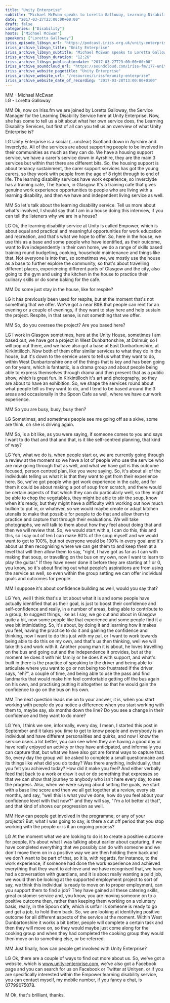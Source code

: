 ```yaml
---
title: "Unity Enterprise"
subtitle: "Michael McEwan speaks to Loretta Galloway, Learning Disability Service Manager at Unity Enterprise, about the services and supports the organisation provides."
date: "2017-03-27T23:00:00+00:00"
draft: false
categories: ["Disability"]
hosts: ["Michael McEwan"]
speakers: ["Loretta Galloway"]
iriss_episode_libsyn_url: "https://podcast.iriss.org.uk/unity-enterprise-1"
iriss_archive_libsyn_title: "Unity Enterprise"
iriss_archive_libsyn_subtitle: "Michael McEwan speaks to Loretta Galloway, Learning Disability Service Manager at Unity Enterprise, about the services and supports the organisation provides."
iriss_archive_libsyn_duration: "12:26"
iriss_archive_libsyn_publicationdate: "2017-03-27T23:00:00+00:00"
iriss_archive_soundcloud_url: "https://soundcloud.com/iriss-fm/177-unity-enterprise"
iriss_archive_website_pagetitle: "Unity Enterprise"
iriss_archive_website_url: "/resources/irissfm/unity-enterprise"
iriss_archive_website_date_of_recording: "2017-03-28T13:00:00+0100"
---
```

MM - Michael McEwan  
LG - Loretta Galloway

MM Ok, now on Iriss.fm we are joined by Loretta Galloway, the Service Manager for the Learning Disability Service here at Unity Enterprise. Now, she has come to tell us a bit about what her own service does, the Learning Disability Services, but first of all can you tell us an overview of what Unity Enterprise is?

LG Unity Enterprise is a social (...unclear) Scotland down in Ayrshire and Inverclyde. All of the services are about supporting people to be involved in their communities as much as they can do. We have a housing support service, we have a carer's service down in Ayrshire, they are the main 3 services but within that there are different bits. So, the housing support is about tenancy sustainment, the carer support services has got the young carers, so they work with people from the age of 8 right through to end of life. The learning disability services have work experience, so Inverclyde has a training cafe, The Spoon, in Glasgow. It's a training cafe that gives genuine work experience opportunities to people who are living with a learning disability, and then we have and independent living service as well.

MM So let's talk about the learning disability service. Tell us more about what's involved, I should say that I am in a house doing this interview, if you can tell the listeners why we are in a house?

LG Ok, the learning disability service at Unity is called Empower, which is about equal and practical and meaningful opportunities for work education and recreation, and that's what we hope to offer. So, here in the house, we use this as a base and some people who have identified, as their outcome, want to live independently in their own home, we do a range of skills based training round budgeting, cooking, household maintenance and things like that. Not everyone is into that, so sometimes we, we mostly use the house as a base to further explore the community, so that's about travelling different places, experiencing different parts of Glasgow and the city, also going to the gym and using the kitchen in the house to practice their culinary skills or do some baking for the cafe.

MM Do some just stay in the house, like for respite?

LG it has previously been used for respite, but at the moment that's not something that we offer. We've got a near B&B that people can rent for an evening or a couple of evenings, if they want to stay here and help sustain the project. Respite, in that sense, is not something that we offer.

MM So, do you oversee the project? Are you based here?

LG I work in Glasgow sometimes, here at the Unity House, sometimes I am based out, we have got a project in West Dunbartonshire, at Dalmuir, so I will pop out there, and we have also got a base at East Dunbartonshire, at Kirkintilloch. Now both of them offer similar services to what they do in the house, but it's down to the service users to tell us what they want to do, within West Dunbartonshire one of the things that is key and has been going on for years, which is fantastic, is a drama group and about people being able to express themselves through drama and then present that as a public show, which is great fun. In Kirkintilloch it's art and photography, so they are about to have an exhibition. So, we shape the services round about what people tell us they want to do, and I tend to be based around the 3 areas and occasionally in the Spoon Cafe as well, where we have our work experience.

MM So you are busy, busy, busy then?

LG Sometimes, and sometimes people see me going off as a skive, some are think, oh she is driving again.

MM So, is a bit like, as you were saying, if someone comes to you and says I want to do that and that and that, is it like self-centred planning, that kind of way?

LG Yeh, what we do is, when people start or, we are currently going through a review at the moment so we have a lot of people who use the service who are now going through that as well, and what we have got is this outcome focused, person centred plan, like you were saying. So, it's about all of the individuals telling us what it is that they want to get from their experience here. So, we've got people who get work experience in the cafe, and for them it could be about making a pot of soup from scratch, and there would be certain aspects of that which they can do particularly well, so they might be able to chop the vegetables, they might be able to stir the soup, know when it's ready, but they might have a difficulty with working out how much bullion to put in, or whatever, so we would maybe create or adapt kitchen utensils to make that possible for people to do that and allow them to practice and capture that through their evaluations. We will take photographs, we will talk to them about how they feel about doing that and then we will review that. So, we would start with a, I can do this, this and this, so I say out of ten I can make 80% of the soup myself and we would want to get to 100%, but not everyone would be 100% in every goal and it's about us then recognising where we can get them to and keep them at a level that will then allow them to say, "right, I have got as far as I can with making that soup, or travelling on the bus on my own, now I want to learn to play the guitar." If they have never done it before they are starting at 1 or 0, you know, so it's about finding out what people's aspirations are from using the service as well, so even within the group setting we can offer individual goals and outcomes for people.

MM I suppose it's about confidence building as well, would you say that?

LG Yeh, well I think that's a lot about what it is and some people have actually identified that as their goal, is just to boost their confidence and self-confidence and really, in a number of areas, being able to contribute to a group, to suggest things, like as I say, we go out and about in Glasgow quite a bit, now some people like that experience and some people find it a wee bit intimidating. So, it's about, by doing it and learning how it makes you feel, having the practice to do it and gaining the confidence and thinking, now I want to do this just with my pal, or I want to work towards being able to do this on my own, and that's us then thinking, well we will take this and work with it. Another young man it is about, he loves travelling on the bus and going out and the independence it provides, but at the moment he does it with his family or he does it with support, and what's built in there is the practice of speaking to the driver and being able to articulate where you want to go or not being too frustrated if the driver says, "eh?", a couple of time, and being able to use the pass and find landmarks that would make him feel comfortable getting off the bus again on his own, and practising putting it altogether so that he would gain the confidence to go on the bus on his own.

MM The next question leads me on to your answer, it is, when you start working with people do you notice a difference when you start working with them to, maybe say, six months down the line? Do you see a change in their confidence and they want to do more?

LG Yeh, I think we see, informally, every day, I mean, I started this post in September and it takes you time to get to know people and everybody is an individual and have different personalities and quirks, and now I know the service users a lot better, you can see when they are having a good day or have really enjoyed an activity or they have anticipated, and informally you can capture that, but what we have also got are formal ways to capture that. So, every day the group will be asked to complete a small questionnaire and its things like what did you do today? Was there anything, individually, that you felt you achieved today? How did it make you feel? And either verbally feed that back to a work or draw it out or do something that expresses so that we can show that journey to anybody who isn't here every day, to see the progress. Also, when we were saying about setting the goals, we start with a base line score and then we all get together at a review, every six months, and say, "well this is what you've done, how do you feel about your confidence level with that now?" and they will say, "I'm a lot better at that", and that kind of shows our progression as well.

MM How can people get involved in the programme, or any of your projects? But, what I was going to say, is there a cut off period that you stop working with the people or is it an ongoing process?

LG At the moment what we are looking to do is to create a positive outcome for people, it's about what I was talking about earlier about capturing, if we have completed everything that we possibly can do with someone and we don't move them on in a positive way we are then holding them back and we don't want to be part of that, so it is, with regards, for instance, to the work experience, if someone had done the work experience and achieved everything that they want to achieve and we have recognised that, we have had a conversation with guardians, and it is about really wanting a paid job, we would then be looking at the supported employment project to sort of say, we think this individual is ready to move on to proper employment, can you support them to find a job? They have gained all these catering skills, great customer service and, you know, you are moving someone on to a positive outcome then, rather than keeping them working on a voluntary basis, really, in the Spoon cafe, which is unfair is someone is ready to go and get a job, to hold them back. So, we are looking at identifying positive outcome for all different aspects of the service at the moment. Within West Dunbartonshire it works a bit better, people will complete a certain task and then they will move on, so they would maybe just come along for the cooking group and when they had completed the cooking group they would then move on to something else, or be referred.

MM Just finally, how can people get involved with Unity Enterprise?

LG Ok, there are a couple of ways to find out more about us. So, we've got a website, which is www.unity-enterprise.com, we've also got a Facebook page and you can search for us on Facebook or Twitter at Unityen, or if you are specifically interested within the Empower learning disability service, you can contact myself, my mobile number, if you fancy a chat, is 07799075078.

M Ok, that's brilliant, thanks.